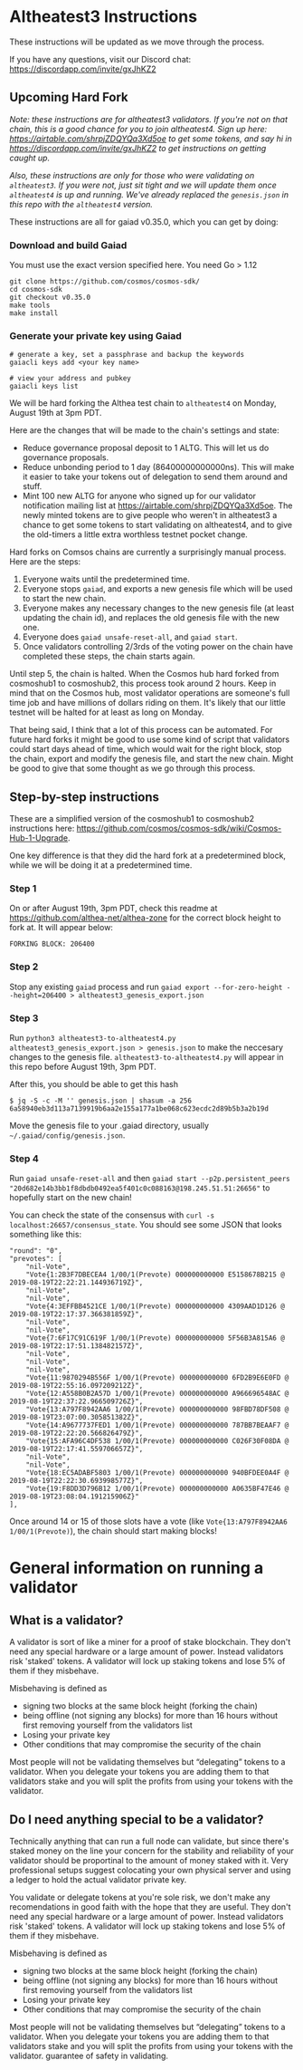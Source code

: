 # Altheatest3 Instructions

These instructions will be updated as we move through the process.

If you have any questions, visit our Discord chat: https://discordapp.com/invite/gxJhKZ2

## Upcoming Hard Fork

_Note: these instructions are for altheatest3 validators. If you're not on that chain, this is a good chance for you to join altheatest4. Sign up here: https://airtable.com/shrpjZDQYQa3Xd5oe to get some tokens, and say hi in https://discordapp.com/invite/gxJhKZ2 to get instructions on getting caught up._

_Also, these instructions are only for those who were validating on `altheatest3`. If you were not, just sit tight and we will update them once `altheatest4` is up and running. We've already replaced the `genesis.json` in this repo with the `altheatest4` version._

These instructions are all for gaiad v0.35.0, which you can get by doing:

### Download and build Gaiad

You must use the exact version specified here. You need Go > 1.12

```
git clone https://github.com/cosmos/cosmos-sdk/
cd cosmos-sdk
git checkout v0.35.0
make tools
make install
```

### Generate your private key using Gaiad

```
# generate a key, set a passphrase and backup the keywords
gaiacli keys add <your key name>

# view your address and pubkey
gaiacli keys list
```

We will be hard forking the Althea test chain to `altheatest4` on Monday, August 19th at 3pm PDT.

Here are the changes that will be made to the chain's settings and state:

- Reduce governance proposal deposit to 1 ALTG. This will let us do governance proposals.
- Reduce unbonding period to 1 day (86400000000000ns). This will make it easier to take your tokens out of delegation to send them around and stuff.
- Mint 100 new ALTG for anyone who signed up for our validator notification mailing list at https://airtable.com/shrpjZDQYQa3Xd5oe. The newly minted tokens are to give people who weren't in altheatest3 a chance to get some tokens to start validating on altheatest4, and to give the old-timers a little extra worthless testnet pocket change.

Hard forks on Comsos chains are currently a surprisingly manual process. Here are the steps:

1. Everyone waits until the predetermined time.
2. Everyone stops `gaiad`, and exports a new genesis file which will be used to start the new chain.
3. Everyone makes any necessary changes to the new genesis file (at least updating the chain id), and replaces the old genesis file with the new one.
4. Everyone does `gaiad unsafe-reset-all`, and `gaiad start`.
5. Once validators controlling 2/3rds of the voting power on the chain have completed these steps, the chain starts again.

Until step 5, the chain is halted. When the Cosmos hub hard forked from cosmoshub1 to cosmoshub2, this process took around 2 hours. Keep in mind that on the Cosmos hub, most validator operations are someone's full time job and have millions of dollars riding on them. It's likely that our little testnet will be halted for at least as long on Monday.

That being said, I think that a lot of this process can be automated. For future hard forks it might be good to use some kind of script that validators could start days ahead of time, which would wait for the right block, stop the chain, export and modify the genesis file, and start the new chain. Might be good to give that some thought as we go through this process.

## Step-by-step instructions

These are a simplified version of the cosmoshub1 to cosmoshub2 instructions here: https://github.com/cosmos/cosmos-sdk/wiki/Cosmos-Hub-1-Upgrade.

One key difference is that they did the hard fork at a predetermined block, while we will be doing it at a predetermined time.

### Step 1

On or after August 19th, 3pm PDT, check this readme at https://github.com/althea-net/althea-zone for the correct block height to fork at. It will appear below:

```
FORKING BLOCK: 206400
```

### Step 2

Stop any existing `gaiad` process and run `gaiad export --for-zero-height --height=206400 > altheatest3_genesis_export.json`

### Step 3

Run `python3 altheatest3-to-altheatest4.py altheatest3_genesis_export.json > genesis.json` to make the neccesary changes to the genesis file. `altheatest3-to-altheatest4.py` will appear in this repo before August 19th, 3pm PDT.

After this, you should be able to get this hash

```
$ jq -S -c -M '' genesis.json | shasum -a 256
6a58940eb3d113a7139919b6aa2e155a177a1be068c623ecdc2d89b5b3a2b19d
```

Move the genesis file to your .gaiad directory, usually `~/.gaiad/config/genesis.json`.

### Step 4

Run `gaiad unsafe-reset-all` and then `gaiad start --p2p.persistent_peers "20d682e14b3bb1f8dbdb0492ea5f401c0c088163@198.245.51.51:26656"` to hopefully start on the new chain!

You can check the state of the consensus with `curl -s localhost:26657/consensus_state`. You should see some JSON that looks something like this:

```
"round": "0",
"prevotes": [
    "nil-Vote",
    "Vote{1:2B3F7DBECEA4 1/00/1(Prevote) 000000000000 E5158678B215 @ 2019-08-19T22:22:21.144936719Z}",
    "nil-Vote",
    "nil-Vote",
    "Vote{4:3EFFBB4521CE 1/00/1(Prevote) 000000000000 4309AAD1D126 @ 2019-08-19T22:17:37.366381859Z}",
    "nil-Vote",
    "nil-Vote",
    "Vote{7:6F17C91C619F 1/00/1(Prevote) 000000000000 5F56B3A815A6 @ 2019-08-19T22:17:51.138482157Z}",
    "nil-Vote",
    "nil-Vote",
    "nil-Vote",
    "Vote{11:9870294B556F 1/00/1(Prevote) 000000000000 6FD2B9E6E0FD @ 2019-08-19T22:55:16.097209212Z}",
    "Vote{12:A558B0B2A57D 1/00/1(Prevote) 000000000000 A966696548AC @ 2019-08-19T22:37:22.966509726Z}",
    "Vote{13:A797F8942AA6 1/00/1(Prevote) 000000000000 98FBD78DF508 @ 2019-08-19T23:07:00.305851382Z}",
    "Vote{14:A9677737FED1 1/00/1(Prevote) 000000000000 787BB7BEAAF7 @ 2019-08-19T22:22:20.566826479Z}",
    "Vote{15:AFA96C4DF538 1/00/1(Prevote) 000000000000 C026F30F08DA @ 2019-08-19T22:17:41.559706657Z}",
    "nil-Vote",
    "nil-Vote",
    "Vote{18:EC5ADABF5803 1/00/1(Prevote) 000000000000 940BFDEE0A4F @ 2019-08-19T22:22:30.693998577Z}",
    "Vote{19:F8DD3D796B12 1/00/1(Prevote) 000000000000 A0635BF47E46 @ 2019-08-19T23:08:04.191215906Z}"
],
```

Once around 14 or 15 of those slots have a vote (like `Vote{13:A797F8942AA6 1/00/1(Prevote)`), the chain should start making blocks!

# General information on running a validator

## What is a validator?

A validator is sort of like a miner for a proof of stake blockchain. They don't need any special hardware or a large amount of power. Instead validators risk 'staked' tokens. A validator will lock up staking tokens and lose 5% of them if they misbehave.

Misbehaving is defined as

- signing two blocks at the same block height (forking the chain)
- being offline (not signing any blocks) for more than 16 hours without first removing yourself from the validators list
- Losing your private key
- Other conditions that may compromise the security of the chain

Most people will not be validating themselves but “delegating” tokens to a validator. When you delegate your tokens you are adding them to that validators stake and you will split the profits from using your tokens with the validator.

## Do I need anything special to be a validator?

Technically anything that can run a full node can validate, but since there's staked money on the line your concern for the stability and reliability of your validator should be proportinal to the amount of money staked with it. Very professional setups suggest colocating your own physical server and using a ledger to hold the actual validator private key.

You validate or delegate tokens at you're sole risk, we don't make any recomendations in good faith with the hope that they are useful. They don't need any special hardware or a large amount of power. Instead validators risk 'staked' tokens. A validator will lock up staking tokens and lose 5% of them if they misbehave.

Misbehaving is defined as

- signing two blocks at the same block height (forking the chain)
- being offline (not signing any blocks) for more than 16 hours without first removing yourself from the validators list
- Losing your private key
- Other conditions that may compromise the security of the chain

Most people will not be validating themselves but “delegating” tokens to a validator. When you delegate your tokens you are adding them to that validators stake and you will split the profits from using your tokens with the validator.
guarantee of safety in validating.
